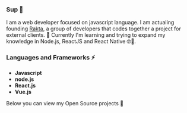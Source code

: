 ### Sup 👋

I am a web developer focused on javascript language. I am actualing founding [Rakta](https://github.com/R4kta), a group of developers that codes together a project for external clients. 🔨 Currently I'm learning and trying to expand my knowledge in Node.js, ReactJS and React Native 🤓📖.

### Languages and Frameworks ⚡

* **Javascript**
* **node.js**
* **React.js**
* **Vue.js**

Below you can view my Open Source projects 🌱
